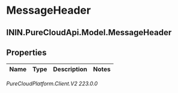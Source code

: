 # MessageHeader

## ININ.PureCloudApi.Model.MessageHeader

## Properties

|Name | Type | Description | Notes|
|------------ | ------------- | ------------- | -------------|



_PureCloudPlatform.Client.V2 223.0.0_

